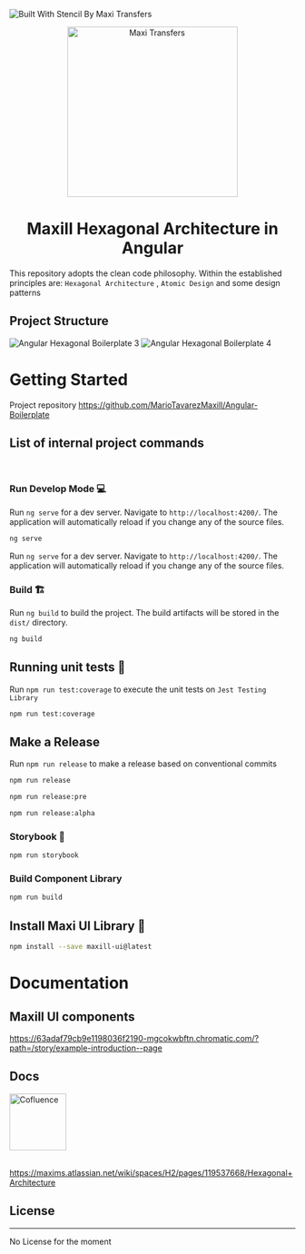 ![Built With Stencil By Maxi Transfers](https://img.shields.io/badge/-Built%20With%20Stencil-16161d.svg?logo=data%3Aimage%2Fsvg%2Bxml%3Bbase64%2CPD94bWwgdmVyc2lvbj0iMS4wIiBlbmNvZGluZz0idXRmLTgiPz4KPCEtLSBHZW5lcmF0b3I6IEFkb2JlIElsbHVzdHJhdG9yIDE5LjIuMSwgU1ZHIEV4cG9ydCBQbHVnLUluIC4gU1ZHIFZlcnNpb246IDYuMDAgQnVpbGQgMCkgIC0tPgo8c3ZnIHZlcnNpb249IjEuMSIgaWQ9IkxheWVyXzEiIHhtbG5zPSJodHRwOi8vd3d3LnczLm9yZy8yMDAwL3N2ZyIgeG1sbnM6eGxpbms9Imh0dHA6Ly93d3cudzMub3JnLzE5OTkveGxpbmsiIHg9IjBweCIgeT0iMHB4IgoJIHZpZXdCb3g9IjAgMCA1MTIgNTEyIiBzdHlsZT0iZW5hYmxlLWJhY2tncm91bmQ6bmV3IDAgMCA1MTIgNTEyOyIgeG1sOnNwYWNlPSJwcmVzZXJ2ZSI%2BCjxzdHlsZSB0eXBlPSJ0ZXh0L2NzcyI%2BCgkuc3Qwe2ZpbGw6I0ZGRkZGRjt9Cjwvc3R5bGU%2BCjxwYXRoIGNsYXNzPSJzdDAiIGQ9Ik00MjQuNywzNzMuOWMwLDM3LjYtNTUuMSw2OC42LTkyLjcsNjguNkgxODAuNGMtMzcuOSwwLTkyLjctMzAuNy05Mi43LTY4LjZ2LTMuNmgzMzYuOVYzNzMuOXoiLz4KPHBhdGggY2xhc3M9InN0MCIgZD0iTTQyNC43LDI5Mi4xSDE4MC40Yy0zNy42LDAtOTIuNy0zMS05Mi43LTY4LjZ2LTMuNkgzMzJjMzcuNiwwLDkyLjcsMzEsOTIuNyw2OC42VjI5Mi4xeiIvPgo8cGF0aCBjbGFzcz0ic3QwIiBkPSJNNDI0LjcsMTQxLjdIODcuN3YtMy42YzAtMzcuNiw1NC44LTY4LjYsOTIuNy02OC42SDMzMmMzNy45LDAsOTIuNywzMC43LDkyLjcsNjguNlYxNDEuN3oiLz4KPC9zdmc%2BCg%3D%3D&colorA=16161d&style=flat-square)

<p align="center">
  <a href="https://www.npmjs.com/package/maxill-ui">
    <img src="https://maxillc.com/images/logo.png" alt="Maxi Transfers" width="300" />
  </a>
</p>

<h1 align="center">Maxill Hexagonal Architecture in Angular</h1>

This repository adopts the clean code philosophy. Within the established principles are: `Hexagonal Architecture` , `Atomic Design` and some design patterns

## Project Structure
![Angular Hexagonal Boilerplate 3](https://user-images.githubusercontent.com/121114433/210280276-799dcae8-9bef-486c-936b-825868b5b810.jpg)
![Angular Hexagonal Boilerplate 4](https://user-images.githubusercontent.com/121114433/210280283-3b948a52-0aef-4f8c-a747-06545d0580b7.jpg)


# Getting Started

Project repository
https://github.com/MarioTavarezMaxill/Angular-Boilerplate

## List of internal project commands

<br />

### Run Develop Mode 💻

Run `ng serve` for a dev server. Navigate to `http://localhost:4200/`. The application will automatically reload if you change any of the source files.

```bash
ng serve
```

Run `ng serve` for a dev server. Navigate to `http://localhost:4200/`. The application will automatically reload if you change any of the source files.

### Build 🏗️

Run `ng build` to build the project. The build artifacts will be stored in the `dist/` directory.

```bash
ng build
```


## Running unit tests  🧪

Run `npm run test:coverage` to execute the unit tests on `Jest Testing Library`

```bash
npm run test:coverage
```

## Make a Release

Run `npm run release` to make a release based on conventional commits

```bash
npm run release
```

```bash
npm run release:pre
```

```bash
npm run release:alpha
```


### Storybook 🎨

```bash
npm run storybook
```

### Build Component Library 

```sh
npm run build
```

## Install Maxi UI Library 🚀

```sh
npm install --save maxill-ui@latest
```

# Documentation

## Maxill UI components

https://63adaf79cb9e1198036f2190-mgcokwbftn.chromatic.com/?path=/story/example-introduction--page

## Docs

<img src="https://wac-cdn.atlassian.com/dam/jcr:a22c9f02-b225-4e34-9f1d-e5ac0265e543/confluence_rgb_slate.png" alt="Cofluence" width="100" />
<br />
<br />

https://maxims.atlassian.net/wiki/spaces/H2/pages/119537668/Hexagonal+Architecture


## License

<hr>

No License for the moment

